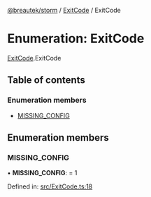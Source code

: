 [@breautek/storm](../README.md) / [ExitCode](../modules/exitcode.md) / ExitCode

# Enumeration: ExitCode

[ExitCode](../modules/exitcode.md).ExitCode

## Table of contents

### Enumeration members

- [MISSING\_CONFIG](exitcode.exitcode-1.md#missing_config)

## Enumeration members

### MISSING\_CONFIG

• **MISSING\_CONFIG**: = 1

Defined in: [src/ExitCode.ts:18](https://github.com/breautek/storm/blob/d5629c8/src/ExitCode.ts#L18)

